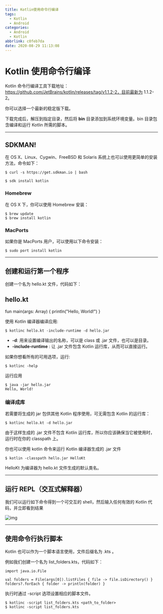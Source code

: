 ```yaml
---
title: Kotlin使用命令行编译
tags:
  - Kotlin
  - Android
categories:
  - Android
  - Kotlin
abbrlink: c0feb7da
date: 2020-08-29 11:13:08
---
```


# Kotlin 使用命令行编译

Kotlin 命令行编译工具下载地址：https://github.com/JetBrains/kotlin/releases/tag/v1.1.2-2，目前最新为 1.1.2-2。

你可以选择一个最新的稳定版下载。

下载完成后，解压到指定目录，然后将 **bin** 目录添加到系统环境变量。bin 目录包含编译和运行 Kotlin 所需的脚本。

------

## SDKMAN!

在 OS X、Linux、Cygwin、FreeBSD 和 Solaris 系统上也可以使用更简单的安装方法，命令如下：

```
$ curl -s https://get.sdkman.io | bash

$ sdk install kotlin
```

### Homebrew

在 OS X 下，你可以使用 Homebrew 安装：

```
$ brew update
$ brew install kotlin
```

### MacPorts

如果你是 MacPorts 用户，可以使用以下命令安装：

```
$ sudo port install kotlin
```

------

<!--more-->

## 创建和运行第一个程序

创建一个名为 hello.kt 文件，代码如下：

## hello.kt

fun main(args: Array<String>) {     println("Hello, World!") }

使用 Kotlin 编译器编译应用:

```
$ kotlinc hello.kt -include-runtime -d hello.jar
```



- **-d**: 用来设置编译输出的名称，可以是 class 或 .jar 文件，也可以是目录。
- **-include-runtime** : 让 .jar 文件包含 Kotlin 运行库，从而可以直接运行。

如果你想看所有的可用选项，运行:

```
$ kotlinc -help
```

运行应用

```
$ java -jar hello.jar
Hello, World!
```

### 编译成库

若需要将生成的 jar 包供其他 Kotlin 程序使用，可无需包含 Kotlin 的运行库：

```
$ kotlinc hello.kt -d hello.jar
```

由于这样生成的 .jar 文件不包含 Kotlin 运行库，所以你应该确保当它被使用时，运行时在你的 classpath 上。

你也可以使用 kotlin 命令来运行 Kotlin 编译器生成的 .jar 文件

```
$ kotlin -classpath hello.jar HelloKt
```

HelloKt 为编译器为 hello.kt 文件生成的默认类名。

------

## 运行 REPL（交互式解释器）

我们可以运行如下命令得到一个可交互的 shell，然后输入任何有效的 Kotlin 代码，并立即看到结果

![img](https://www.runoob.com/wp-content/uploads/2017/05/1495788947-5293-kotlin-shell.png)

------

## 使用命令行执行脚本

Kotlin 也可以作为一个脚本语言使用，文件后缀名为 .kts 。

例如我们创建一个名为 list_folders.kts，代码如下：

```
import java.io.File

val folders = File(args[0]).listFiles { file -> file.isDirectory() }
folders?.forEach { folder -> println(folder) }
```

执行时通过 -script 选项设置相应的脚本文件。

```
$ kotlinc -script list_folders.kts <path_to_folder>
$ kotlinc -script list_folders.kts
```

